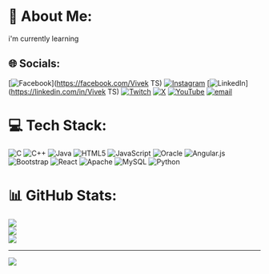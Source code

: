  # 💫 About Me:
i'm currently learning<br>


## 🌐 Socials:
[![Facebook](https://img.shields.io/badge/Facebook-%231877F2.svg?logo=Facebook&logoColor=white)](https://facebook.com/Vivek TS) [![Instagram](https://img.shields.io/badge/Instagram-%23E4405F.svg?logo=Instagram&logoColor=white)](https://instagram.com/iamvivekts_003) [![LinkedIn](https://img.shields.io/badge/LinkedIn-%230077B5.svg?logo=linkedin&logoColor=white)](https://linkedin.com/in/Vivek TS) [![Twitch](https://img.shields.io/badge/Twitch-%239146FF.svg?logo=Twitch&logoColor=white)](https://twitch.tv/@vivekTs14) [![X](https://img.shields.io/badge/X-black.svg?logo=X&logoColor=white)](https://x.com/@vivekTs14) [![YouTube](https://img.shields.io/badge/YouTube-%23FF0000.svg?logo=YouTube&logoColor=white)](https://youtube.com/@@ThenameisVI003) [![email](https://img.shields.io/badge/Email-D14836?logo=gmail&logoColor=white)](mailto:vivekats966@gmail.com) 

# 💻 Tech Stack:
![C](https://img.shields.io/badge/c-%2300599C.svg?style=flat&logo=c&logoColor=white) ![C++](https://img.shields.io/badge/c++-%2300599C.svg?style=flat&logo=c%2B%2B&logoColor=white) ![Java](https://img.shields.io/badge/java-%23ED8B00.svg?style=flat&logo=openjdk&logoColor=white) ![HTML5](https://img.shields.io/badge/html5-%23E34F26.svg?style=flat&logo=html5&logoColor=white) ![JavaScript](https://img.shields.io/badge/javascript-%23323330.svg?style=flat&logo=javascript&logoColor=%23F7DF1E) ![Oracle](https://img.shields.io/badge/Oracle-F80000?style=flat&logo=oracle&logoColor=white) ![Angular.js](https://img.shields.io/badge/angular.js-%23E23237.svg?style=flat&logo=angularjs&logoColor=white) ![Bootstrap](https://img.shields.io/badge/bootstrap-%238511FA.svg?style=flat&logo=bootstrap&logoColor=white) ![React](https://img.shields.io/badge/react-%2320232a.svg?style=flat&logo=react&logoColor=%2361DAFB) ![Apache](https://img.shields.io/badge/apache-%23D42029.svg?style=flat&logo=apache&logoColor=white) ![MySQL](https://img.shields.io/badge/mysql-4479A1.svg?style=flat&logo=mysql&logoColor=white) ![Python](https://img.shields.io/badge/python-3670A0?style=flat&logo=python&logoColor=ffdd54)
# 📊 GitHub Stats:
![](https://github-readme-stats.vercel.app/api?username=vivek8088&theme=highcontrast&hide_border=false&include_all_commits=false&count_private=false)<br/>
![](https://nirzak-streak-stats.vercel.app/?user=vivek8088&theme=highcontrast&hide_border=false)<br/>
![](https://github-readme-stats.vercel.app/api/top-langs/?username=vivek8088&theme=highcontrast&hide_border=false&include_all_commits=false&count_private=false&layout=compact)

---
[![](https://visitcount.itsvg.in/api?id=vivek8088&icon=0&color=0)](https://visitcount.itsvg.in)

<!-- Proudly created with GPRM ( https://gprm.itsvg.in ) -->

